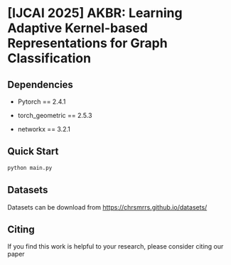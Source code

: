 # [IJCAI 2025] AKBR: Learning Adaptive Kernel-based Representations for Graph Classification
## Dependencies

- Pytorch == 2.4.1 

- torch_geometric == 2.5.3

- networkx == 3.2.1

## Quick Start

```python
python main.py
```

## Datasets
 Datasets can be download from https://chrsmrrs.github.io/datasets/

## Citing

If you find this work is helpful to your research, please consider citing our paper
